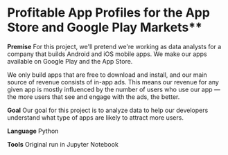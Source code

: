 # Profitable App Profiles for the App Store and Google Play Markets**

**Premise**
For this project, we'll pretend we're working as data analysts for a company that builds Android and iOS mobile apps. We make our apps available on Google Play and the App Store.

We only build apps that are free to download and install, and our main source of revenue consists of in-app ads. This means our revenue for any given app is mostly influenced by the number of users who use our app — the more users that see and engage with the ads, the better. 

**Goal**
Our goal for this project is to analyze data to help our developers understand what type of apps are likely to attract more users.

**Language**
Python

**Tools**
Original run in Jupyter Notebook